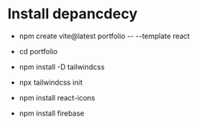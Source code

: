 # Install depancdecy

- npm create vite@latest portfolio -- --template react

- cd portfolio

- npm install -D tailwindcss

- npx tailwindcss init

- npm install react-icons

- npm install firebase
